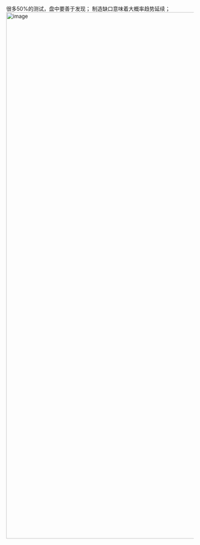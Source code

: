 很多50%的测试，盘中要善于发现；
制造缺口意味着大概率趋势延续；  
<img width="2512" height="1414" alt="image" src="https://github.com/user-attachments/assets/fcc89e8c-387b-4c31-976d-28ca11fb38b6" />
